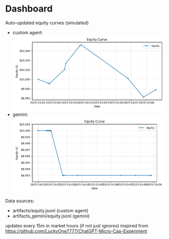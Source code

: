 # Dashboard

Auto-updated equity curves (simulated)

- custom agent: ![Equity Curve](artifacts/equity.png?v=590b734)
- gemini: ![Equity Curve (Gemini)](artifacts_gemini/equity.png?v=590b734)

Data sources:
- artifacts/equity.jsonl (custom agent)
- artifacts_gemini/equity.jsonl (gemini)

updates every 15m in market hours (if not just ignores)
inspired from https://github.com/LuckyOne7777/ChatGPT-Micro-Cap-Experiment
